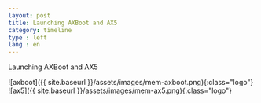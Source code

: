 ```yaml
---
layout: post
title: Launching AXBoot and AX5
category: timeline
type : left
lang : en
---
```


Launching AXBoot and AX5

![axboot]({{ site.baseurl }}/assets/images/mem-axboot.png){:class="logo"}
![ax5]({{ site.baseurl }}/assets/images/mem-ax5.png){:class="logo"}